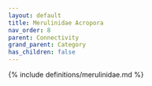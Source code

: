 ```yaml
---
layout: default
title: Merulinidae Acropora
nav_order: 8
parent: Connectivity
grand_parent: Category
has_children: false
---
```

{% include definitions/merulinidae.md %}
